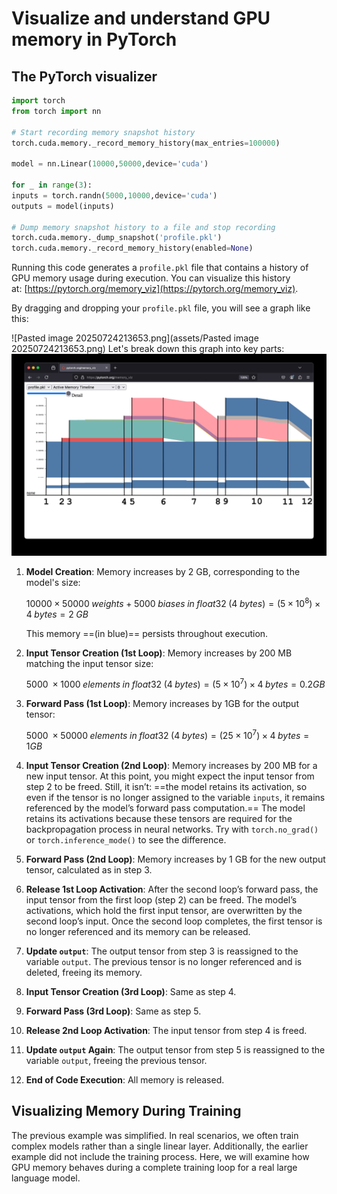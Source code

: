 # Visualize and understand GPU memory in PyTorch

## The PyTorch visualizer

```python
import torch
from torch import nn

# Start recording memory snapshot history
torch.cuda.memory._record_memory_history(max_entries=100000)

model = nn.Linear(10000,50000,device='cuda')

for _ in range(3):
inputs = torch.randn(5000,10000,device='cuda')
outputs = model(inputs)

# Dump memory snapshot history to a file and stop recording
torch.cuda.memory._dump_snapshot('profile.pkl')
torch.cuda.memory._record_memory_history(enabled=None)
```

Running this code generates a `profile.pkl` file that contains a history of GPU memory usage during execution. You can visualize this history at: [https://pytorch.org/memory_viz](https://pytorch.org/memory_viz).

By dragging and dropping your `profile.pkl` file, you will see a graph like this:

![Pasted image 20250724213653.png](assets/Pasted image 20250724213653.png)
 Let's break down this graph into key parts:
   ![1753450394426.jpg](assets/1753450394426_1753450400053_0.jpg)

1. **Model Creation**: Memory increases by 2 GB, corresponding to the model's size:

   $10000 × 50000\; weights + 5000\; biases\; in\; float32\; (4\; bytes) = (5 × 10^8) × 4\; bytes = 2\; GB$

   This memory ==(in blue)== persists throughout execution.

2. **Input Tensor Creation (1st Loop)**: Memory increases by 200 MB matching the input tensor size:

   $5000\; \times 1000\; elements\; in\; float32\; (4\; bytes) = (5 \times 10^{7}) \times 4\; bytes = 0.2 GB$

3. **Forward Pass (1st Loop)**: Memory increases by 1GB for the output tensor:

   $5000\; \times 50000\; elements\; in\; float32\; (4\; bytes) = (25 \times 10^{7}) \times 4\; bytes = 1 GB$

4. **Input Tensor Creation (2nd Loop)**: Memory increases by 200 MB for a new input tensor. At this point, you might expect the input tensor from step 2 to be freed. Still, it isn’t: ==the model retains its activation, so even if the tensor is no longer assigned to the variable `inputs`, it remains referenced by the model’s forward pass computation.== The model retains its activations because these tensors are required for the backpropagation process in neural networks. Try with `torch.no_grad()` or `torch.inference_mode()` to see the difference.
5. **Forward Pass (2nd Loop)**: Memory increases by 1 GB for the new output tensor, calculated as in step 3.
6. **Release 1st Loop Activation**: After the second loop’s forward pass, the input tensor from the first loop (step 2) can be freed. The model’s activations, which hold the first input tensor, are overwritten by the second loop’s input. Once the second loop completes, the first tensor is no longer referenced and its memory can be released.
7. **Update `output`**: The output tensor from step 3 is reassigned to the variable `output`. The previous tensor is no longer referenced and is deleted, freeing its memory.
8. **Input Tensor Creation (3rd Loop)**: Same as step 4.
9. **Forward Pass (3rd Loop)**: Same as step 5.
10. **Release 2nd Loop Activation**: The input tensor from step 4 is freed.
11. **Update `output` Again**: The output tensor from step 5 is reassigned to the variable `output`, freeing the previous tensor.
12. **End of Code Execution**: All memory is released.



## Visualizing Memory During Training

The previous example was simplified. In real scenarios, we often train complex models rather than a single linear layer. Additionally, the earlier example did not include the training process. Here, we will examine how GPU memory behaves during a complete training loop for a real large language model.



